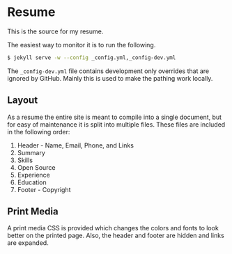 # Resume

This is the source for my resume.

The easiest way to monitor it is to run the following.

``` bash
$ jekyll serve -w --config _config.yml,_config-dev.yml
```

The `_config-dev.yml` file contains development only overrides that
are ignored by GitHub.  Mainly this is used to make the pathing work
locally.

## Layout

As a resume the entire site is meant to compile into a single
document, but for easy of maintenance it is split into multiple files.
These files are included in the following order:

1. Header - Name, Email, Phone, and Links
1. Summary
1. Skills
1. Open Source
1. Experience
1. Education
1. Footer - Copyright

## Print Media

A print media CSS is provided which changes the colors and fonts to
look better on the printed page.  Also, the header and footer are
hidden and links are expanded.

